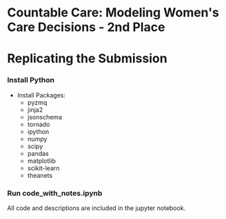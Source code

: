 # Countable Care: Modeling Women's Care Decisions - 2nd Place

# Replicating the Submission

### Install Python
* Install Packages:
    * pyzmq
    * jinja2
    * jsonschema
    * tornado
    * ipython
    * numpy
    * scipy
    * pandas
    * matplotlib
    * scikit-learn
    * theanets

### Run code_with_notes.ipynb
All code and descriptions are included in the jupyter notebook.
